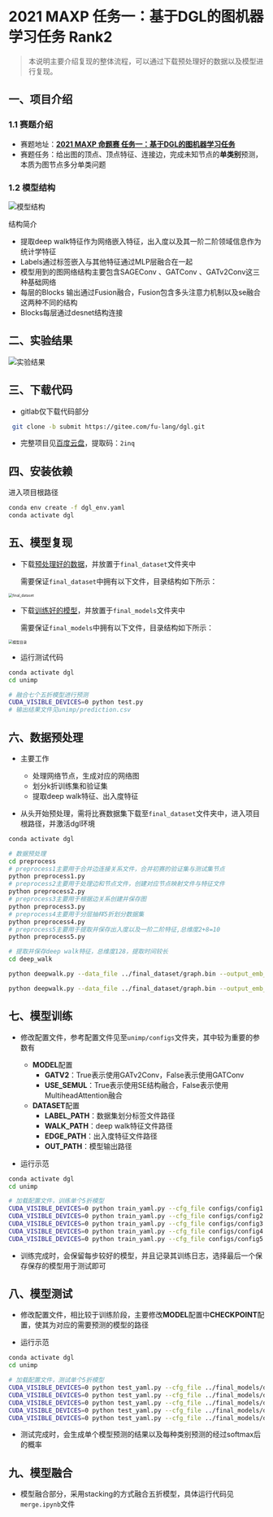 # 2021 MAXP 任务一：基于DGL的图机器学习任务 Rank2

>本说明主要介绍复现的整体流程，可以通过下载预处理好的数据以及模型进行复现。

## 一、项目介绍

### 1.1 赛题介绍

* 赛题地址：[**2021 MAXP 命题赛 任务一：基于DGL的图机器学习任务**](https://www.biendata.xyz/competition/maxp_dgl/)
* 赛题任务：给出图的顶点、顶点特征、连接边，完成未知节点的**单类别**预测，本质为图节点多分单类问题


### 1.2 模型结构

![模型结构](pic/model.png)

结构简介

* 提取deep walk特征作为网络嵌入特征，出入度以及其一阶二阶领域信息作为统计学特征
* Labels通过标签嵌入与其他特征通过MLP层融合在一起
* 模型用到的图网络结构主要包含SAGEConv 、GATConv 、GATv2Conv这三种基础网络
* 每层的Blocks 输出通过Fusion融合，Fusion包含多头注意力机制以及se融合这两种不同的结构
* Blocks每层通过desnet结构连接

## 二、实验结果

![实验结果](pic/result.png)

## 三、下载代码

* gitlab仅下载代码部分

```sh
 git clone -b submit https://gitee.com/fu-lang/dgl.git
```

* 完整项目见[百度云盘](https://pan.baidu.com/s/1wCybVuV8CdRsuV3-43MTpw)，提取码：`2inq`

## 四、安装依赖

进入项目根路径

```sh
conda env create -f dgl_env.yaml
conda activate dgl
```

## 五、模型复现

* 下载[预处理好的数据](http://www.vtrust.top:4322/dgl/submit/final_dataset)，并放置于`final_dataset`文件夹中

  需要保证`final_dataset`中拥有以下文件，目录结构如下所示：

<img src="pic/final_dataset.png" alt="final_dataset" style="zoom:50%;" />

* 下载[训练好的模型](](http://www.vtrust.top:4322/dgl/submit/final_models))，并放置于`final_models`文件夹中

  需要保证`final_models`中拥有以下文件，目录结构如下所示：

<img src="pic/final_models.png" alt="模型目录" style="zoom:50%;" />

* 运行测试代码

```sh
conda activate dgl
cd unimp

# 融合七个五折模型进行预测
CUDA_VISIBLE_DEVICES=0 python test.py
# 输出结果文件见unimp/prediction.csv
```

## 六、数据预处理

* 主要工作
  * 处理网络节点，生成对应的网络图
  * 划分k折训练集和验证集
  * 提取deep walk特征、出入度特征

* 从头开始预处理，需将比赛数据集下载至`final_dataset`文件夹中，进入项目根路径，并激活dgl环境

```sh
conda activate dgl

# 数据预处理
cd preprocess
# preprocess1主要用于合并边连接关系文件，合并初赛的验证集与测试集节点
python preprocess1.py
# preprocess2主要用于处理边和节点文件，创建对应节点映射文件与特征文件
python preprocess2.py
# preprocess3主要用于根据边关系创建并保存图
python preprocess3.py
# preprocess4主要用于分层抽样5折划分数据集
python preprocess4.py
# preprocess5主要用于提取并保存出入度以及一阶二阶特征,总维度2+8=10
python preprocess5.py

# 提取并保存deep walk特征，总维度128，提取时间较长
cd deep_walk

python deepwalk.py --data_file ../final_dataset/graph.bin --output_emb_file ../final_dataset/deep_walk1.npy --mix --gpus 0 1 2 3 4 5 6 7 --batch_size 5000 --window_size 5 --num_walks 50 --negative 1 --neg_weight 1 --walk_length 80  --lap_norm 0.01 --lr 0.1 --use_context_weight

python deepwalk.py --data_file ../final_dataset/graph.bin --output_emb_file ../final_dataset/deep_walk2.npy --mix --gpus 0 1 2 3 4 5 6 7 --batch_size 5000 --window_size 5 --num_walks 50 --negative 1 --neg_weight 1 --walk_length 100 --lap_norm 0.01 --lr 0.1 --use_context_weight
```

## 七、模型训练

* 修改配置文件，参考配置文件见至`unimp/configs`文件夹，其中较为重要的参数有

  * **MODEL**配置
    * **GATV2**：True表示使用GATv2Conv，False表示使用GATConv
    * **USE_SEMUL**：True表示使用SE结构融合，False表示使用MultiheadAttention融合
  * **DATASET**配置
    * **LABEL_PATH**：数据集划分标签文件路径
    * **WALK_PATH**：deep walk特征文件路径
    * **EDGE_PATH**：出入度特征文件路径
    * **OUT_PATH**：模型输出路径

* 运行示范

```sh
conda activate dgl
cd unimp

# 加载配置文件，训练单个5折模型
CUDA_VISIBLE_DEVICES=0 python train_yaml.py --cfg_file configs/config1.yaml
CUDA_VISIBLE_DEVICES=0 python train_yaml.py --cfg_file configs/config2.yaml
CUDA_VISIBLE_DEVICES=0 python train_yaml.py --cfg_file configs/config3.yaml
CUDA_VISIBLE_DEVICES=0 python train_yaml.py --cfg_file configs/config4.yaml
CUDA_VISIBLE_DEVICES=0 python train_yaml.py --cfg_file configs/config5.yaml
```

* 训练完成时，会保留每步较好的模型，并且记录其训练日志，选择最后一个保存保存的模型用于测试即可

## 八、模型测试

* 修改配置文件，相比较于训练阶段，主要修改**MODEL**配置中**CHECKPOINT**配置，使其为对应的需要预测的模型的路径

* 运行示范

```sh
conda activate dgl
cd unimp

# 加载配置文件，测试单个5折模型
CUDA_VISIBLE_DEVICES=0 python test_yaml.py --cfg_file ../final_models/deepwalk1/unimp_split1/config.yaml
CUDA_VISIBLE_DEVICES=0 python test_yaml.py --cfg_file ../final_models/deepwalk1/unimp_split2/config.yaml
CUDA_VISIBLE_DEVICES=0 python test_yaml.py --cfg_file ../final_models/deepwalk1/unimp_split3/config.yaml
CUDA_VISIBLE_DEVICES=0 python test_yaml.py --cfg_file ../final_models/deepwalk1/unimp_split4/config.yaml
CUDA_VISIBLE_DEVICES=0 python test_yaml.py --cfg_file ../final_models/deepwalk1/unimp_split5/config.yaml
```

* 测试完成时，会生成单个模型预测的结果以及每种类别预测的经过softmax后的概率

## 九、模型融合

* 模型融合部分，采用stacking的方式融合五折模型，具体运行代码见`merge.ipynb`文件






